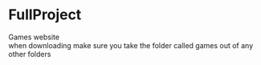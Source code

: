 # FullProject
Games website
<br>
when downloading make sure you take the folder called games out of any other folders
